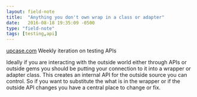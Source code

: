 ```yaml
---
layout: field-note
title:  "Anything you don't own wrap in a class or adapter"
date:   2016-08-18 19:35:09 -0500
type: "field-note"
tags: [testing,api]
---
```


[upcase.com][upcase] Weekly iteration on testing APIs

Ideally if you are interacting with the outside world either through APIs or outside gems you should be putting your connection to it into a wrapper or adapter class. This creates an internal API for the outside source you can control. So if you want to substitute the what is in the wrapper or if the outside API changes you have a central place to change or fix.


[upcase]: https://thoughtbot.com/upcase/ 
